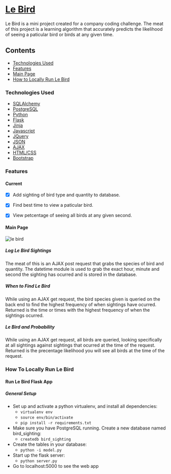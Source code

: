 # [Le Bird](https://birdsighting.herokuapp.com/)
Le Bird is a mini project created for a company coding challenge. The meat of this project is a learning algorithm that accurately predicts the likelihood of seeing a paticular bird or birds at any given time.


## Contents

* [Technologies Used](#technologiesused)
* [Features](#feautures)
* [Main Page](#main)
* [How to Locally Run Le Bird](#run)

### <a name="technologiesused"></a>Technologies Used

* [SQLAlchemy](http://www.sqlalchemy.org/)
* [PostgreSQL](https://www.postgresql.org/)
* [Python](https://www.python.org/)
* [Flask](http://flask.pocoo.org/)
* [Jinja](http://jinja.pocoo.org/)
* [Javascript](https://www.javascript.com/)
* [JQuery](https://jquery.com/)
* [JSON](http://www.json.org/)
* [AJAX](http://api.jquery.com/jquery.ajax/)
* [HTML/CSS](http://www.w3schools.com/html/html_css.asp)
* [Bootstrap](http://getbootstrap.com/)

### <a name="features"></a>Features

#### Current

- [x] Add sighting of bird type and quantity to database.
- [x] Find best time to view a paticular bird. 
- [x] View petcentage of seeing all birds at any given second.


#### <a name="main"></a>Main Page
![le bird](https://cloud.githubusercontent.com/assets/11432315/25453779/11c710ac-2a7f-11e7-9b88-8b8ae6725cdb.gif)


##### Log Le Bird Sightings
The meat of this is an AJAX post request that grabs the species of bird and quantity. The datetime module is used to grab the exact hour, minute and second the sighting has ocurred and is stored in the database. 

##### When to Find Le Bird
While using an AJAX get request, the bird species given is queried on the back end to find the highest frequency of when sightings have ocurred. Returned is the time or times with the highest frequency of when the sightings ocurred. 

##### Le Bird and Probability 
While using an AJAX get request, all birds are queried, looking specifically at all sightings against sightings that ocurred at the time of the request. Returned is the precentage likelihood you will see all birds at the time of the request. 


### <a name="run"></a>How To Locally Run Le Bird

#### Run Le Bird Flask App

##### General Setup
* Set up and activate a python virtualenv, and install all dependencies:
   * `virtualenv env`
   * `source env/bin/activate`
   * `pip install -r requirements.txt`
* Make sure you have PostgreSQL running. Create a new database named bird_sighting:
   * `createdb bird_sighting`
* Create the tables in your database:
   * `python -i model.py`
* Start up the flask server:
   * `python server.py`
* Go to localhost:5000 to see the web app
